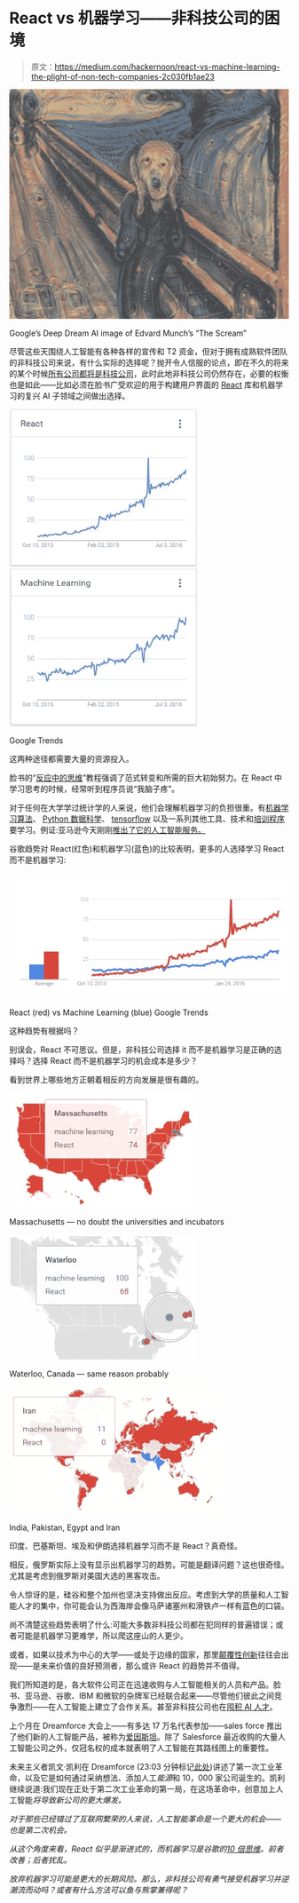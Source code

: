 # React vs 机器学习——非科技公司的困境

> 原文：<https://medium.com/hackernoon/react-vs-machine-learning-the-plight-of-non-tech-companies-2c030fb1ae23>

![](img/03c1f9f07007388850a01b3e3a2e9380.png)

Google’s Deep Dream AI image of Edvard Munch’s “The Scream”

尽管这些天围绕人工智能有各种各样的宣传和 T2 资金，但对于拥有成熟软件团队的非科技公司来说，有什么实际的选择呢？抛开令人信服的论点，即在不久的将来的某个时候[所有公司都将是科技公司](https://shift.newco.co/the-end-of-tech-companies-b093e82d1118#.4wj250fb7)，此时此地非科技公司仍然存在，必要的权衡也是如此——比如必须在脸书广受欢迎的用于构建用户界面的 [React](https://facebook.github.io/react/) 库和机器学习的复兴 AI 子领域之间做出选择。

![](img/3b9b677f5ff0b64a6d697193cc4f2408.png)![](img/40d5d0cc9e06d09e19233d720f803f97.png)

Google Trends

这两种途径都需要大量的资源投入。

脸书的“[反应中的思维](https://facebook.github.io/react/docs/thinking-in-react.html)”教程强调了范式转变和所需的巨大初始努力。在 React 中学习思考的时候，经常听到程序员说“我脑子疼”。

对于任何在大学学过统计学的人来说，他们会理解机器学习的负担很重。有[机器学习算法](https://github.com/rushter/MLAlgorithms)、 [Python 数据科学](https://github.com/jakevdp/PythonDataScienceHandbook)、 [tensorflow](https://github.com/tensorflow/tensorflow) 以及一系列其他工具、技术和[培训程序](https://github.com/ZuzooVn/machine-learning-for-software-engineers)要学习。例证:亚马逊今天刚刚[推出了它的人工智能服务。](http://www.forbes.com/sites/janakirammsv/2016/11/30/artificial-intelligence-and-hybrid-cloud-are-high-on-amazons-agenda/#938831c1c819)

谷歌趋势对 React(红色)和机器学习(蓝色)的比较表明，更多的人选择学习 React 而不是机器学习:

![](img/9715d716a542d1ff903bfc74fffd2c07.png)

React (red) vs Machine Learning (blue) Google Trends

这种趋势有根据吗？

别误会，React 不可思议。但是，非科技公司选择 it 而不是机器学习是正确的选择吗？选择 React 而不是机器学习的机会成本是多少？

看到世界上哪些地方正朝着相反的方向发展是很有趣的。

![](img/3eb38964f1c862a137b2c4ceb7ad3e93.png)

Massachusetts — no doubt the universities and incubators

![](img/74678f639023949300a0f651b98a13e6.png)

Waterloo, Canada — same reason probably

![](img/bc2d308e8ce3fb08f9e222eaad568fb0.png)

India, Pakistan, Egypt and Iran

印度、巴基斯坦、埃及和伊朗选择机器学习而不是 React？真奇怪。

相反，俄罗斯实际上没有显示出机器学习的趋势。可能是翻译问题？这也很奇怪。尤其是考虑到俄罗斯对美国大选的黑客攻击。

令人惊讶的是，硅谷和整个加州也坚决支持做出反应。考虑到大学的质量和人工智能人才的集中，你可能会认为西海岸会像马萨诸塞州和滑铁卢一样有蓝色的口袋。

尚不清楚这些趋势表明了什么:可能大多数非科技公司都在犯同样的普遍错误；或者可能是机器学习更难学，所以爬这座山的人更少。

或者，如果以技术为中心的大学——或处于边缘的国家，那里[颠覆性创新](https://hbr.org/2015/12/what-is-disruptive-innovation)往往会出现——是未来价值的良好预测者，那么或许 React 的趋势并不值得。

我们所知道的是，各大软件公司正在迅速收购与人工智能相关的人员和产品。脸书、亚马逊、谷歌、IBM 和微软的杂牌军已经联合起来——尽管他们彼此之间竞争激烈——在人工智能上建立了合作关系。甚至非科技公司也在[囤积 AI 人才](https://www.wired.com/2016/11/giant-corporations-hoarding-worlds-ai-talent/)。

上个月在 Dreamforce 大会上——有多达 17 万名代表参加——sales force 推出了他们新的人工智能产品，被称为[爱因斯坦](https://www.salesforce.com/ca/products/einstein/overview/)。除了 Salesforce 最近收购的大量人工智能公司之外，仅冠名权的成本就表明了人工智能在其路线图上的重要性。

未来主义者凯文·凯利在 Dreamforce (23:03 分钟标记[此处](https://www.salesforce.com/video/282571/))讲述了第一次工业革命，以及它是如何通过采纳想法、添加人工*能源*和 10，000 家公司诞生的。凯利继续说道:我们现在正处于第二次工业革命的第一局，在这场革命中，创意加上人工智能*将导致新公司的更大爆发。*

*对于那些已经错过了互联网繁荣的人来说，人工智能革命是一个更大的机会——也是第二次机会。*

*从这个角度来看，React 似乎是渐进式的，而机器学习是谷歌的[10 倍思维](https://gsuite.google.com/learn-more/creating_a_culture_of_innovation.html)。前者改善；后者扰乱。*

*放弃机器学习可能是更大的长期风险。那么，非科技公司有勇气接受机器学习并逆潮流而动吗？或者有什么方法可以鱼与熊掌兼得呢？*